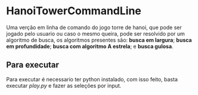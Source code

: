 # HanoiTowerCommandLine
Uma verção em linha de comando do jogo torre de hanoi, que pode ser jogado pelo usuario ou caso o mesmo queira, pode ser resolvido por um algoritmo de busca, os algoritmos presentes são:
**busca em largura**;
**busca em profundidade**;
**busca com algoritmo A estrela**;
e **busca gulosa**.

## Para executar
Para executar é necessario ter python instalado, com isso feito, basta executar *play.py* e fazer as seleções por input.
